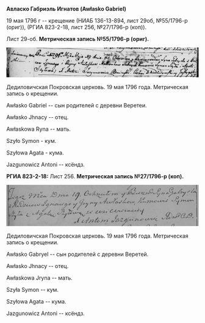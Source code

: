 **Авласко Габриэль Игнатов (Awłasko Gabriel)**

19 мая 1796 г -- крещение (НИАБ 136-13-894, лист 29об, №55/1796-р
(ориг)), (РГИА 823-2-18, лист 256, №27/1796-р (коп)).

Лист 29-об. **Метрическая запись №55/1796-р (ориг).**

![](./media/3f3f83c602fa7f685120844e5dfdbc4e1d7095ec.png)

Дедиловичская Покровская церковь. 19 мая 1796 года. Метрическая запись о
крещении.

Awłasko Gabriel -- сын родителей с деревни Веретеи.

Awłasko Jhnacy -- отец.

Awłaskowa Ryna -- мать.

Szyło Symon - кум.

Szyłowa Agata - кума.

Jazgunowicz Antoni -- ксёндз.

**РГИА 823-2-18:** Лист 256. **Метрическая запись №27/1796-р (коп).**

![](./media/063044c856c69c9853efd642319396327c0ac31a.png)

Дедиловичская Покровская церковь. 19 мая 1796 года. Метрическая запись о
крещении.

Awłasko Gabryel -- сын родителей с деревни Веретей.

Awłasko Jhnacy -- отец.

Awłaskowa Jryna -- мать.

Szyła Symon -- кум.

Szyłowa Agata -- кума.

Jazgunowicz Antoni -- ксёндз.

